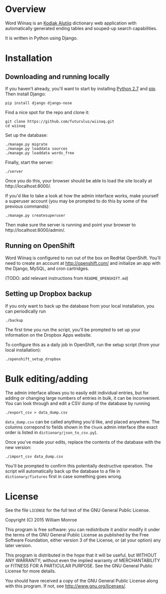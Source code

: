 Overview
========

Word Wiinaq is an [Kodiak Alutiiq](http://www.alutiiqlanguage.org/) dictionary
web application with automatically generated ending tables and souped-up search
capabilities.

It is written in Python using Django.

Installation
============

Downloading and running locally
-------------------------------

If you haven't already, you'll want to start by installing [Python
2.7](https://www.python.org/downloads/) and
[pip](https://pypi.python.org/pypi/pip).  Then install Django:

    pip install django django-nose

Find a nice spot for the repo and clone it:

    git clone https://github.com/futurulus/wiinaq.git
    cd wiinaq

Set up the database:

    ./manage.py migrate
    ./manage.py loaddata sources
    ./manage.py loaddata words_free

Finally, start the server:

    ./server

Once you do this, your browser should be able to load the site locally at
http://localhost:8000/.

If you'd like to take a look at how the admin interface works, make yourself a
superuser account (you may be prompted to do this by some of the previous
commands):

    ./manage.py createsuperuser

Then make sure the server is running and point your browser to
http://localhost:8000/admin/.

Running on OpenShift
--------------------

Word Wiinaq is configured to run out of the box on RedHat OpenShift. You'll
need to create an account at http://openshift.com/ and initialize an app with
the Django, MySQL, and cron cartridges.

(TODO: add relevant instructions from `README_OPENSHIFT.md`)

Setting up Dropbox backup
-------------------------

If you only want to back up the database from your local installation, you can
periodically run

    ./backup

The first time you run the script, you'll be prompted to set up your
information on the Dropbox Apps website.

To configure this as a daily job in OpenShift, run the setup script (from your
local installation):

    ./openshift_setup_dropbox

Bulk editing/adding
===================

The admin interface allows you to easily edit individual entries, but for
adding or changing large numbers of entries in bulk, it can be inconvenient.
You can look through and edit a CSV dump of the database by running

    ./export_csv > data_dump.csv

`data_dump.csv` can be called anything you'd like, and placed anywhere. The
columns correpond to fields shown in the `Chunk` admin interface (the exact
order is listed in `dictionary/json_to_csv.py`).

Once you've made your edits, replace the contents of the database with the new
version:

    ./import_csv data_dump.csv

You'll be prompted to confirm this potentially destructive operation. The
script will automatically back up the database to a file in
`dictionary/fixtures` first in case something goes wrong.

License
=======

See the file `LICENSE` for the full text of the GNU General Public License.

Copyright (C) 2015 William Monroe

This program is free software: you can redistribute it and/or modify it under
the terms of the GNU General Public License as published by the Free Software
Foundation, either version 3 of the License, or (at your option) any later
version.

This program is distributed in the hope that it will be useful, but WITHOUT ANY
WARRANTY; without even the implied warranty of MERCHANTABILITY or FITNESS FOR A
PARTICULAR PURPOSE.  See the GNU General Public License for more details.

You should have received a copy of the GNU General Public License along with
this program.  If not, see <http://www.gnu.org/licenses/>.
